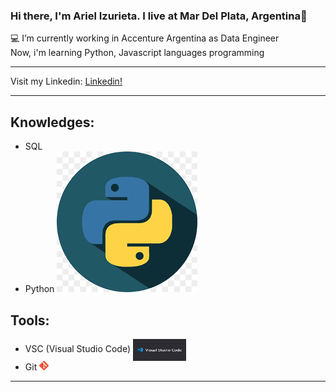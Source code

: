 ### Hi there, I'm Ariel Izurieta. I live at Mar Del Plata, Argentina👋


:computer: I’m currently working in Accenture Argentina as Data Engineer <br>
Now, i'm learning Python, Javascript languages programming

***
Visit my Linkedin: [Linkedin!](https://www.linkedin.com/in/arielizurieta/)<br>
***
## Knowledges:
* SQL
* Python <img id="logo_python" src="images/logo-python.png">

## Tools:
* VSC (Visual Studio Code) <img src="images/logo-vsc.png" width=85 height=35 align=center alt="logo-vsc">
* Git <img src="images/logo-git.png" width=15 alt="logo-git">


<style>
    #ultima_linea { color: red; }
</style>

<hr id="ultima_linea">

